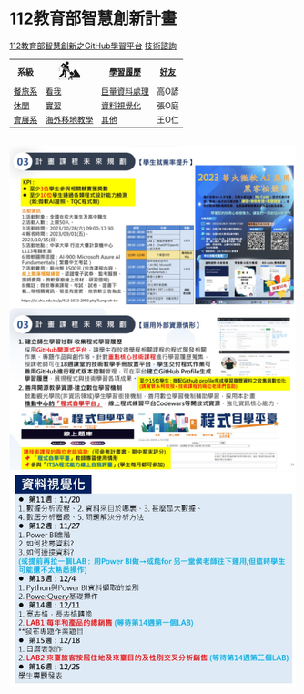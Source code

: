 # 112教育部智慧創新計畫
<a href="http://140.126.146.12:9090/GitHub2023/">112教育部智慧創新之GitHub學習平台</a>&nbsp;<a href="https://chat.openai.com/auth/login">技術諮詢</a>
<table>
  <tr>
    <th>系級</th>
    <th><img src="working.jpeg"></th>
    <th><a href="">學習履歷</a></th>
    <th><a href="https://chat.openai.com/">好友</a></th>
  </tr>
  <tr>
    <td><a href="https://hm.chu.edu.tw/index.php?Lang=zh-tw">餐旅系</a></td>
    <td><a href="https://www.youtube.com/watch?v=dK9rBfbUETw">看我</a></td>
    <td><a href="">巨量資料處理</a></td>
    <td>高O諺</td>
  </tr>
  <tr>
    <td><a href="https://lm.chu.edu.tw/index.php?Lang=zh-tw">休閒</a></td>
    <td><a href="https://lm.chu.edu.tw/p/412-1040-117.php?Lang=zh-tw">實習</a></td>
    <td><a href="">資料視覺化</a></td>
    <td>張O庭</td>
  </tr>
  
  <tr>
    <td><a href="https://mice.chu.edu.tw/index.php?Lang=zh-tw">會展系</a></td>
    <td><a href="https://mice.chu.edu.tw/p/412-1041-112.php?Lang=zh-tw">海外移地教學</a></td>
    <td><a href="">其他</a></td>
    <td>王O仁</td>
  </tr>  
</table><br>
<img src="II_1.jpg"></img>
<img src="II_2.jpg"></img>
<img src="II_3.jpg" style="display:block; margin:auto;" ></img>

